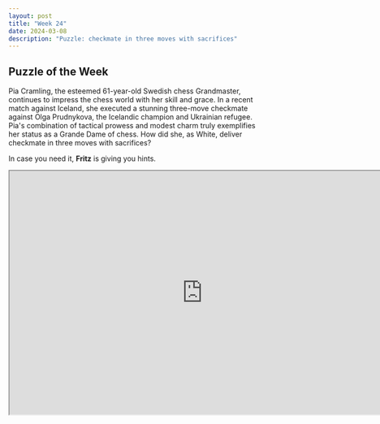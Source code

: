```yaml
---
layout: post
title: "Week 24"
date: 2024-03-08
description: "Puzzle: checkmate in three moves with sacrifices"
---
```


## Puzzle of the Week

Pia Cramling, the esteemed 61-year-old Swedish chess Grandmaster, continues to impress the chess world with her skill and grace. In a recent match against Iceland, she executed a stunning three-move checkmate against Olga Prudnykova, the Icelandic champion and Ukrainian refugee. Pia's combination of tactical prowess and modest charm truly exemplifies her status as a Grande Dame of chess. How did she, as White, deliver checkmate in three moves with sacrifices?

In case you need it, **Fritz** is giving you hints.

<iframe src="https://fritz.chessbase.com?fen=1r1qr3/p1p2Qbk/b1pn1pNp/4pPp1/4P1P1/B1NP3R/PP5P/3R3K w - - 0 1" style="width:760px;height:480px"></iframe>
